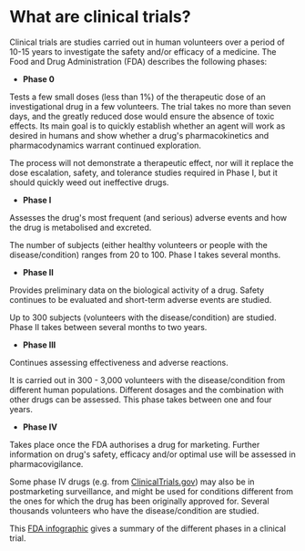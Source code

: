 # What are clinical trials?

Clinical trials are studies carried out in human volunteers over a period of 10-15 years to investigate the safety and/or efficacy of a medicine. The Food and Drug Administration \(FDA\) describes the following phases:

* **Phase 0**

Tests a few small doses \(less than 1%\) of the therapeutic dose of an investigational drug in a few volunteers. The trial takes no more than seven days, and the greatly reduced dose would ensure the absence of toxic effects. Its main goal is to quickly establish whether an agent will work as desired in humans and show whether a drug's pharmacokinetics and pharmacodynamics warrant continued exploration. 

The process will not demonstrate a therapeutic effect, nor will it replace the dose escalation, safety, and tolerance studies required in Phase I, but it should quickly weed out ineffective drugs.

* **Phase I**

Assesses the drug's most frequent \(and serious\) adverse events and how the drug is metabolised and excreted. 

The number of subjects \(either healthy volunteers or people with the disease/condition\) ranges from 20 to 100. Phase I takes several months.

* **Phase II**

Provides preliminary data on the biological activity of a drug. Safety continues to be evaluated and short-term adverse events are studied. 

Up to 300 subjects \(volunteers with the disease/condition\) are studied. Phase II takes between several months to two years.

* **Phase III**

Continues assessing effectiveness and adverse reactions. 

It is carried out in 300 - 3,000 volunteers with the disease/condition from different human populations. Different dosages and the combination with other drugs can be assessed. This phase takes between one and four years.

* **Phase IV**

Takes place once the FDA authorises a drug for marketing. Further information on drug's safety, efficacy and/or optimal use will be assessed in pharmacovigilance.

Some phase IV drugs \(e.g. from [ClinicalTrials.gov](https://clinicaltrials.gov/)\) may also be in postmarketing surveillance, and might be used for conditions different from the ones for which the drug has been originally approved for. Several thousands volunteers who have the disease/condition are studied.

This [FDA infographic](https://www.fda.gov/downloads/Drugs/ResourcesForYou/Consumers/UCM284393.pdf) gives a summary of the different phases in a clinical trial.


